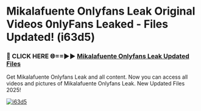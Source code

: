 # Mikalafuente Onlyfans Leak Original Videos 0nlyFans Leaked - Files Updated! (i63d5)

<h3>🔴 CLICK HERE 🌐==►► <a href="https://tinyurl.com/2wckxsce" rel="nofollow">Mikalafuente Onlyfans Leak Updated Files</a></h3>

Get Mikalafuente Onlyfans Leak and all content. Now you can access all videos and pictures of Mikalafuente Onlyfans Leak. New Updated Files 2025!

[![i63d5](https://i.imgur.com/AFduVYN.gif)](https://tinyurl.com/2wckxsce)
